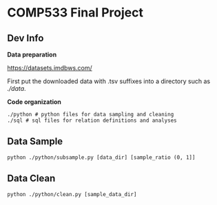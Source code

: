 # COMP533 Final Project

## Dev Info

**Data preparation**

https://datasets.imdbws.com/

First put the downloaded data with .tsv suffixes into a directory such as *./data*.

**Code organization**

    ./python # python files for data sampling and cleaning
    ./sql # sql files for relation definitions and analyses

## Data Sample

    python ./python/subsample.py [data_dir] [sample_ratio (0, 1]]

## Data Clean

    python ./python/clean.py [sample_data_dir]
   
